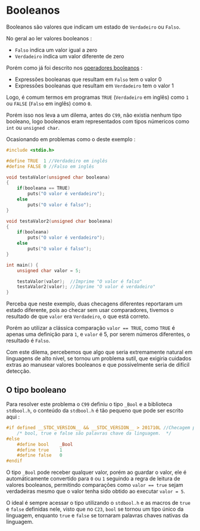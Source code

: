 # Booleanos
Booleanos são valores que indicam um estado de `Verdadeiro` ou `Falso`.

No geral ao ler valores booleanos : 
- `Falso` indica um valor igual a zero
- `Verdadeiro` indica um valor diferente de zero

Porém como já foi descrito nos [operadores booleanos](./3-operadores.md#operadores-booleanos) :
- Expressões booleanas que resultam em `Falso` tem o valor 0
- Expressões booleanas que resultam em `Verdadeiro` tem o valor 1

Logo, é comum termos em programas `TRUE` (`Verdadeiro` em inglês) como `1` ou `FALSE` (`Falso` em inglês) como `0`.

Porém isso nos leva a um dilema, antes do `C99`, não existia nenhum tipo booleano, logo booleanos eram representados com tipos númericos como `int` ou `unsigned char`.

Ocasionando em problemas como o deste exemplo :  
```c
#include <stdio.h>

#define TRUE  1 //Verdadeiro em inglês
#define FALSE 0 //Falso em inglês

void testaValor(unsigned char booleana)
{
    if(booleana == TRUE)
        puts("O valor é verdadeiro");
    else
        puts("O valor é falso");
}

void testaValor2(unsigned char booleana)
{
    if(booleana)
        puts("O valor é verdadeiro");
    else
        puts("O valor é falso");
}

int main() {
    unsigned char valor = 5;

    testaValor(valor);  //Imprime "O valor é falso"
    testaValor2(valor); //Imprime "O valor é verdadeiro"
}
```

Perceba que neste exemplo, duas checagens diferentes reportaram um estado diferente, pois ao checar sem usar comparadores, tivemos o resultado de que `valor` era `Verdadeiro`, o que está correto.

Porém ao utilizar a clássica comparação `valor == TRUE`, como `TRUE` é apenas uma definição para `1`, e `valor` é 5, por serem números diferentes, o resultado é `Falso`.

Com este dilema, percebemos que algo que seria extremamente natural em linguagens de alto nível, se tornou um problema sutil, que exigiria cuidados extras ao manusear valores booleanos e que possivelmente seria de difícil detecção.

## O tipo booleano

Para resolver este problema o `C99` definiu o tipo `_Bool` e a biblioteca `stdbool.h`, o conteúdo da `stdbool.h` é tão pequeno que pode ser escrito aqui : 
```c
#if defined __STDC_VERSION__ && __STDC_VERSION__ > 201710L //Checagem para C23
    /* bool, true e false são palavras chave da linguagem.  */
#else
    #define bool	_Bool
    #define true	1
    #define false	0
#endif
```

O tipo `_Bool` pode receber qualquer valor, porém ao guardar o valor, ele é automáticamente convertido para `0` ou `1` seguindo a regra de leitura de valores booleanos, permitindo comparações como `valor == true` sejam verdadeiras mesmo que o valor tenha sido obtido ao executar `valor = 5`.

O ideal é sempre acessar o tipo utilizando o `stdbool.h` e as macros de `true` e `false` definidas nele, visto que no `C23`, `bool` se tornou um tipo único da linguagem, enquanto `true` e `false` se tornaram palavras chaves nativas da linguagem.

